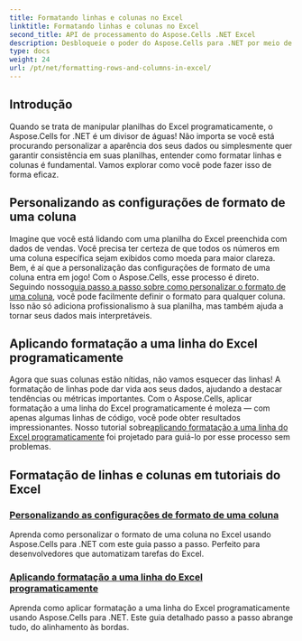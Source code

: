 ```yaml
---
title: Formatando linhas e colunas no Excel
linktitle: Formatando linhas e colunas no Excel
second_title: API de processamento do Aspose.Cells .NET Excel
description: Desbloqueie o poder do Aspose.Cells para .NET por meio de nossos tutoriais detalhados sobre formatação de linhas e colunas no Excel, perfeitos para desenvolvedores.
type: docs
weight: 24
url: /pt/net/formatting-rows-and-columns-in-excel/
---
```

## Introdução

Quando se trata de manipular planilhas do Excel programaticamente, o Aspose.Cells for .NET é um divisor de águas! Não importa se você está procurando personalizar a aparência dos seus dados ou simplesmente quer garantir consistência em suas planilhas, entender como formatar linhas e colunas é fundamental. Vamos explorar como você pode fazer isso de forma eficaz.

## Personalizando as configurações de formato de uma coluna

 Imagine que você está lidando com uma planilha do Excel preenchida com dados de vendas. Você precisa ter certeza de que todos os números em uma coluna específica sejam exibidos como moeda para maior clareza. Bem, é aí que a personalização das configurações de formato de uma coluna entra em jogo! Com o Aspose.Cells, esse processo é direto. Seguindo nosso[guia passo a passo sobre como personalizar o formato de uma coluna](./customizing-a-column/), você pode facilmente definir o formato para qualquer coluna. Isso não só adiciona profissionalismo à sua planilha, mas também ajuda a tornar seus dados mais interpretáveis.

## Aplicando formatação a uma linha do Excel programaticamente

 Agora que suas colunas estão nítidas, não vamos esquecer das linhas! A formatação de linhas pode dar vida aos seus dados, ajudando a destacar tendências ou métricas importantes. Com o Aspose.Cells, aplicar formatação a uma linha do Excel programaticamente é moleza — com apenas algumas linhas de código, você pode obter resultados impressionantes. Nosso tutorial sobre[aplicando formatação a uma linha do Excel programaticamente](./applying-formatting-to-an-excel-row/) foi projetado para guiá-lo por esse processo sem problemas. 


## Formatação de linhas e colunas em tutoriais do Excel
### [Personalizando as configurações de formato de uma coluna](./customizing-a-column/)
Aprenda como personalizar o formato de uma coluna no Excel usando Aspose.Cells para .NET com este guia passo a passo. Perfeito para desenvolvedores que automatizam tarefas do Excel.
### [Aplicando formatação a uma linha do Excel programaticamente](./applying-formatting-to-an-excel-row/)
Aprenda como aplicar formatação a uma linha do Excel programaticamente usando Aspose.Cells para .NET. Este guia detalhado passo a passo abrange tudo, do alinhamento às bordas.